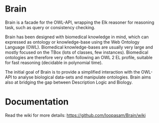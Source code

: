 # Brain

Brain is a facade for the OWL-API, wrapping the Elk reasoner for
 reasoning task, such as query or consistency checking.

Brain has been designed with biomedical knowledge in mind, which can 
expressed as ontology or knowledge-base using the Web Ontology Language (OWL). 
Biomedical knowledge-bases are usually very large and mostly focused on the 
TBox (lots of classes, few instances). Biomedical ontologies are therefore very often following
 an OWL 2 EL profile, suitable for fast reasoning (decidable in polynomial time).

The initial goal of Brain is to 
provide a simplified interaction with the OWL-API to analyse 
biological data-sets and manipulate ontologies. Brain aims also at bridging the gap 
between Description Logic and Biology.

# Documentation

Read the wiki for more details: https://github.com/loopasam/Brain/wiki